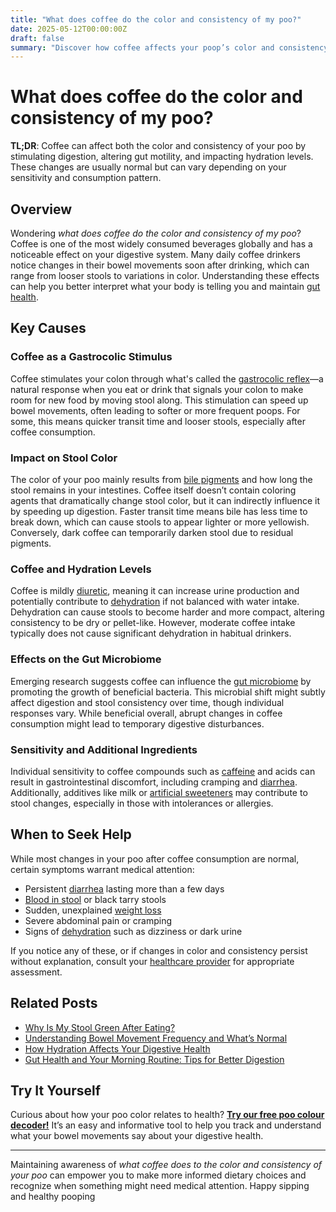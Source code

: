 ```yaml
---
title: "What does coffee do the color and consistency of my poo?"
date: 2025-05-12T00:00:00Z
draft: false
summary: "Discover how coffee affects your poop’s color and consistency, revealing impacts on digestion, hydration, and gut health in this blog."
---
```


# What does coffee do the color and consistency of my poo?

**TL;DR**: Coffee can affect both the color and consistency of your poo by stimulating digestion, altering gut motility, and impacting hydration levels. These changes are usually normal but can vary depending on your sensitivity and consumption pattern.

## Overview

Wondering *what does coffee do the color and consistency of my poo*? Coffee is one of the most widely consumed beverages globally and has a noticeable effect on your digestive system. Many daily coffee drinkers notice changes in their bowel movements soon after drinking, which can range from looser stools to variations in color. Understanding these effects can help you better interpret what your body is telling you and maintain [gut health](https://www.healthline.com/nutrition/gut-health).

## Key Causes

### Coffee as a Gastrocolic Stimulus

Coffee stimulates your colon through what's called the [gastrocolic reflex](https://www.cedars-sinai.org/blog/why-does-coffee-make-you-poop.html)—a natural response when you eat or drink that signals your colon to make room for new food by moving stool along. This stimulation can speed up bowel movements, often leading to softer or more frequent poops. For some, this means quicker transit time and looser stools, especially after coffee consumption.

### Impact on Stool Color

The color of your poo mainly results from [bile pigments](https://www.ncbi.nlm.nih.gov/books/NBK546633/) and how long the stool remains in your intestines. Coffee itself doesn’t contain coloring agents that dramatically change stool color, but it can indirectly influence it by speeding up digestion. Faster transit time means bile has less time to break down, which can cause stools to appear lighter or more yellowish. Conversely, dark coffee can temporarily darken stool due to residual pigments.

### Coffee and Hydration Levels

Coffee is mildly [diuretic](https://www.medicalnewstoday.com/articles/is-coffee-a-diuretic), meaning it can increase urine production and potentially contribute to [dehydration](https://www.cdc.gov/nutrition/data-statistics/plain-water-the-healthier-choice.html) if not balanced with water intake. Dehydration can cause stools to become harder and more compact, altering consistency to be dry or pellet-like. However, moderate coffee intake typically does not cause significant dehydration in habitual drinkers.

### Effects on the Gut Microbiome

Emerging research suggests coffee can influence the [gut microbiome](https://www.ncbi.nlm.nih.gov/pmc/articles/PMC9771925/) by promoting the growth of beneficial bacteria. This microbial shift might subtly affect digestion and stool consistency over time, though individual responses vary. While beneficial overall, abrupt changes in coffee consumption might lead to temporary digestive disturbances.

### Sensitivity and Additional Ingredients

Individual sensitivity to coffee compounds such as [caffeine](https://www.cdc.gov/nutrition/data-statistics/caffeine-and-health.html) and acids can result in gastrointestinal discomfort, including cramping and [diarrhea](https://www.mayoclinic.org/diseases-conditions/diarrhea/symptoms-causes/syc-20352241). Additionally, additives like milk or [artificial sweeteners](https://www.clevelandclinic.org/health/articles/22784-sugar-substitutes) may contribute to stool changes, especially in those with intolerances or allergies.

## When to Seek Help

While most changes in your poo after coffee consumption are normal, certain symptoms warrant medical attention:

- Persistent [diarrhea](https://www.mayoclinic.org/diseases-conditions/diarrhea/symptoms-causes/syc-20352241) lasting more than a few days  
- [Blood in stool](https://www.healthline.com/health/blood-in-stool) or black tarry stools  
- Sudden, unexplained [weight loss](https://www.cancer.org/cancer/cancer-causes/signs-and-symptoms/unexplained-weight-loss.html)  
- Severe abdominal pain or cramping  
- Signs of [dehydration](https://www.medlineplus.gov/dehydration.html) such as dizziness or dark urine  

If you notice any of these, or if changes in color and consistency persist without explanation, consult your [healthcare provider](https://medlineplus.gov/choosingadoctor.html) for appropriate assessment.

## Related Posts

- [Why Is My Stool Green After Eating?](#)
- [Understanding Bowel Movement Frequency and What’s Normal](#)
- [How Hydration Affects Your Digestive Health](#)
- [Gut Health and Your Morning Routine: Tips for Better Digestion](#)

## Try It Yourself

Curious about how your poo color relates to health?  [**Try our free poo colour decoder!**](https://www.poopcolor.info) It’s an easy and informative tool to help you track and understand what your bowel movements say about your digestive health.

---

Maintaining awareness of *what coffee does to the color and consistency of your poo* can empower you to make more informed dietary choices and recognize when something might need medical attention. Happy sipping and healthy pooping